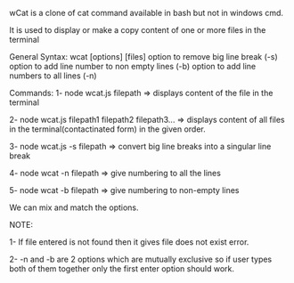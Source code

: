 wCat is a clone of cat command available in bash but not in windows cmd.

It is used to display or make a copy content of one or more files in the terminal 


General Syntax:
wcat [options] [files]
option to remove big line break (-s)
option to add line number to non empty lines (-b)
option to add line numbers to all lines (-n) 


Commands:
1- node wcat.js filepath => displays content of the file in the terminal 

2- node wcat.js filepath1 filepath2 filepath3... => displays content of all files in the terminal(contactinated form) in the given order.

3- node wcat.js -s filepath => convert big line breaks into a singular line break

4- node wcat -n filepath => give numbering to all the lines 

5- node wcat -b filepath => give numbering to non-empty lines

We can mix and match the options.


NOTE:

1- If file entered is not found then it gives file does not exist error.

2- -n and -b are 2 options which are mutually exclusive so if user types both of them together only the first enter option should work.
